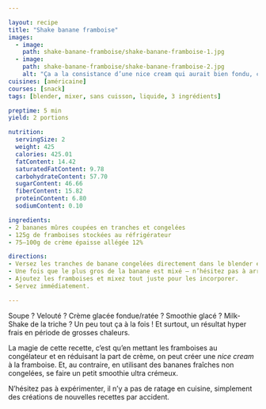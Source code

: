 ```yaml
---

layout: recipe
title: "Shake banane framboise"
images:
  - image:
    path: shake-banane-framboise/shake-banane-framboise-1.jpg
  - image:
    path: shake-banane-framboise/shake-banane-framboise-2.jpg
    alt: "Ça a la consistance d’une nice cream qui aurait bien fondu, ça reste onctueux et riche en bouche, et ça peut même se manger à la cuillère"
cuisines: [américaine]
courses: [snack]
tags: [blender, mixer, sans cuisson, liquide, 3 ingrédients]

preptime: 5 min
yield: 2 portions

nutrition:
  servingSize: 2
  weight: 425
  calories: 425.01
  fatContent: 14.42
  saturatedFatContent: 9.78
  carbohydrateContent: 57.70
  sugarContent: 46.66
  fiberContent: 15.82
  proteinContent: 6.80
  sodiumContent: 0.10

ingredients:
- 2 bananes mûres coupées en tranches et congelées
- 125g de framboises stockées au réfrigérateur
- 75–100g de crème épaisse allégée 12%

directions:
- Versez les tranches de banane congelées directement dans le blender et commencez à mixer. Il faut que votre blender puisse tourner à haute vitesse ou, à défaut, dispose d’une fonction pour piller la glace.
- Une fois que le plus gros de la banane est mixé – n’hésitez pas à arrêter le blender pour racler les bords –, ajoutez la crème épaisse et continuez à mixer. jusqu’à obtenir une consistance soft-serve.
- Ajoutez les framboises et mixez tout juste pour les incorporer.
- Servez immédiatement.

---
```


Soupe&nbsp;? Velouté&nbsp;? Crème glacée fondue/ratée&nbsp;? Smoothie glacé&nbsp;? Milk-Shake de la triche&nbsp;? Un peu tout ça à la fois&nbsp;! Et surtout, un résultat hyper frais en période de grosses chaleurs.

La magie de cette recette, c’est qu’en mettant les framboises au congélateur et en réduisant la part de crème, on peut créer une <i lang="en">nice cream</i> à la framboise. Et, au contraire, en utilisant des bananes fraîches non congelées, se faire un petit smoothie ultra crémeux. 

N’hésitez pas à expérimenter, il n’y a pas de ratage en cuisine, simplement des créations de nouvelles recettes par accident.